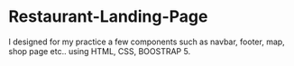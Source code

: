 # Restaurant-Landing-Page
I designed for my practice a few components such as navbar, footer,  map, shop page etc.. using HTML, CSS, BOOSTRAP 5.
